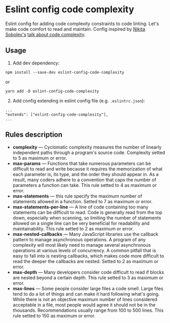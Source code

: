 # Eslint config code complexity

Eslint config for adding code complexity constraints to code linting. Let's make code comfort to read and maintain. Config inspired by [Nikita Sobolev's](https://github.com/sobolevn) [talk about code complexity](https://www.youtube.com/watch?v=7EJ5_ONxoyg).

## Usage

1. Add dev dependency:

`npm install --save-dev eslint-config-code-complexity`

or

`yarn add -D eslint-config-code-complexity`

2. Add config extending in eslint config file (e.g. `.eslintrc.json`):

```
...
"extends": ["eslint-config-code-complexity"],
...
```

## Rules description

- **complexity** — Cyclomatic complexity measures the number of linearly independent paths through a program's source code. Complexity setted to 5 as maximum or error.
- **max-params** — Functions that take numerous parameters can be difficult to read and write because it requires the memorization of what each parameter is, its type, and the order they should appear in. As a result, many coders adhere to a convention that caps the number of parameters a function can take. This rule setted to 4 as maximum or error.
- **max-statements** — this rule specify the maximum number of statements allowed in a function. Setted to 7 as maximum or error.
- **max-statements-per-line** — A line of code containing too many statements can be difficult to read. Code is generally read from the top down, especially when scanning, so limiting the number of statements allowed on a single line can be very beneficial for readability and maintainability. This rule setted to 2 as maximum or error.
- **max-nested-callbacks** — Many JavaScript libraries use the callback pattern to manage asynchronous operations. A program of any complexity will most likely need to manage several asynchronous operations at various levels of concurrency. A common pitfall that is easy to fall into is nesting callbacks, which makes code more difficult to read the deeper the callbacks are nested. Setted to 2 as maximum or error.
- **max-depth** — Many developers consider code difficult to read if blocks are nested beyond a certain depth. This rule setted to 3 as maximum or error.
- **max-lines** — Some people consider large files a code smell. Large files tend to do a lot of things and can make it hard following what's going. While there is not an objective maximum number of lines considered acceptable in a file, most people would agree it should not be in the thousands. Recommendations usually range from 100 to 500 lines. This rule setted to 150 as maximum or error.
